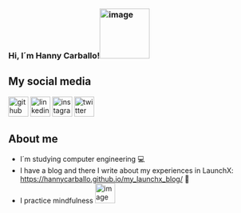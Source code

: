 ### Hi, I´m Hanny Carballo!<img width="100" alt="image" src="https://media4.giphy.com/media/Wj7lNjMNDxSmc/giphy.gif?cid=ecf05e4707khpv9kersrjukbn2yax0i0ms1dk8qx9b3mtimo&rid=giphy.gif&ct=g">

## My social media
[<img src='https://logos-marques.com/wp-content/uploads/2021/03/GitHub-Embleme.png' alt='github' height='40'>](https://github.com/HannyCarballo)  [<img src='https://pngimg.com/uploads/linkedIn/linkedIn_PNG38.png' alt='linkedin' height='40'>](https://www.linkedin.com/in/HannyCarballoRamírez/)  [<img src='https://pnggrid.com/wp-content/uploads/2021/05/Instagram-Logo-2048x1965.png' alt='instagram' height='40'>](https://www.instagram.com/HannyCarballo/)  [<img src='https://www.vhv.rs/dpng/d/439-4390912_twitter-round-logo-transparent-clipart-computer-icons-twitter.png' alt='twitter' height='40'>](https://twitter.com/CarballoHanny)  

## About me
- I´m studying computer engineering 💻
- I have a blog and there I write about my experiences in LaunchX: https://hannycarballo.github.io/my_launchx_blog/ 👀
- I practice mindfulness <img width="40" alt="image" src="https://media0.giphy.com/media/u3P8ktWNkjwOUTDnhi/giphy.gif?cid=ecf05e471v3g3q0cqra0wkuymfrwkuc3oldj2rx2odm2v24x&rid=giphy.gif&ct=g"> 
